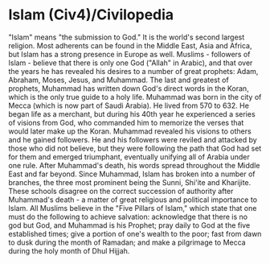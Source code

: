 # Islam (Civ4)/Civilopedia

"Islam" means "the submission to God." It is the world's second largest religion. Most adherents can be found in the Middle East, Asia and Africa, but Islam has a strong presence in Europe as well. Muslims - followers of Islam - believe that there is only one God ("Allah" in Arabic), and that over the years he has revealed his desires to a number of great prophets: Adam, Abraham, Moses, Jesus, and Muhammad. The last and greatest of prophets, Muhammad has written down God's direct words in the Koran, which is the only true guide to a holy life.
Muhammad was born in the city of Mecca (which is now part of Saudi Arabia). He lived from 570 to 632. He began life as a merchant, but during his 40th year he experienced a series of visions from God, who commanded him to memorize the verses that would later make up the Koran. Muhammad revealed his visions to others and he gained followers. He and his followers were reviled and attacked by those who did not believe, but they were following the path that God had set for them and emerged triumphant, eventually unifying all of Arabia under one rule. After Muhammad's death, his words spread throughout the Middle East and far beyond.
Since Muhammad, Islam has broken into a number of branches, the three most prominent being the Sunni, Shi'ite and Kharijite. These schools disagree on the correct succession of authority after Muhammad's death - a matter of great religious and political importance to Islam.
All Muslims believe in the "Five Pillars of Islam," which state that one must do the following to achieve salvation: acknowledge that there is no god but God, and Muhammad is his Prophet; pray daily to God at the five established times; give a portion of one's wealth to the poor; fast from dawn to dusk during the month of Ramadan; and make a pilgrimage to Mecca during the holy month of Dhul Hijjah.